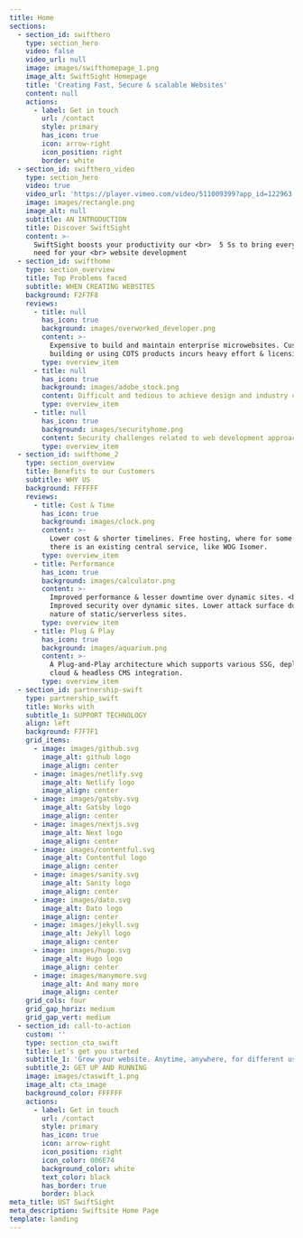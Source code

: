 ```yaml
---
title: Home
sections:
  - section_id: swifthero
    type: section_hero
    video: false
    video_url: null
    image: images/swifthomepage_1.png
    image_alt: SwiftSight Homepage
    title: 'Creating Fast, Secure & scalable Websites'
    content: null
    actions:
      - label: Get in touch
        url: /contact
        style: primary
        has_icon: true
        icon: arrow-right
        icon_position: right
        border: white
  - section_id: swifthero_video
    type: section_hero
    video: true
    video_url: 'https://player.vimeo.com/video/511009399?app_id=122963'
    image: images/rectangle.png
    image_alt: null
    subtitle: AN INTRODUCTION
    title: Discover SwiftSight
    content: >-
      SwiftSight boosts your productivity our <br>  5 Ss to bring everything you
      need for your <br> website development
  - section_id: swifthome
    type: section_overview
    title: Top Problems faced
    subtitle: WHEN CREATING WEBSITES
    background: F2F7F8
    reviews:
      - title: null
        has_icon: true
        background: images/overworked_developer.png
        content: >-
          Expensive to build and maintain enterprise microwebsites. Custom
          building or using COTS products incurs heavy effort & licensing costs.
        type: overview_item
      - title: null
        has_icon: true
        background: images/adobe_stock.png
        content: Difficult and tedious to achieve design and industry compliance.
        type: overview_item
      - title: null
        has_icon: true
        background: images/securityhome.png
        content: Security challenges related to web development approach.
        type: overview_item
  - section_id: swifthome_2
    type: section_overview
    title: Benefits to our Customers
    subtitle: WHY US
    background: FFFFFF
    reviews:
      - title: Cost & Time
        has_icon: true
        background: images/clock.png
        content: >-
          Lower cost & shorter timelines. Free hosting, where for some cases,
          there is an existing central service, like WOG Isomer.
        type: overview_item
      - title: Performance
        has_icon: true
        background: images/calculator.png
        content: >-
          Improved performance & lesser downtime over dynamic sites. <br>
          Improved security over dynamic sites. Lower attack surface due to
          nature of static/serverless sites.
        type: overview_item
      - title: Plug & Play
        has_icon: true
        background: images/aquarium.png
        content: >-
          A Plug-and-Play architecture which supports various SSG, deployment,
          cloud & headless CMS integration.
        type: overview_item
  - section_id: partnership-swift
    type: partnership_swift
    title: Works with
    subtitle_1: SUPPORT TECHNOLOGY
    align: left
    background: F7F7F1
    grid_items:
      - image: images/github.svg
        image_alt: github logo
        image_align: center
      - image: images/netlify.svg
        image_alt: Netlify logo
        image_align: center
      - image: images/gatsby.svg
        image_alt: Gatsby logo
        image_align: center
      - image: images/nextjs.svg
        image_alt: Next logo
        image_align: center
      - image: images/contentful.svg
        image_alt: Contentful logo
        image_align: center
      - image: images/sanity.svg
        image_alt: Sanity logo
        image_align: center
      - image: images/dato.svg
        image_alt: Dato logo
        image_align: center
      - image: images/jekyll.svg
        image_alt: Jekyll logo
        image_align: center
      - image: images/hugo.svg
        image_alt: Hugo logo
        image_align: center
      - image: images/manymore.svg
        image_alt: And many more
        image_align: center
    grid_cols: four
    grid_gap_horiz: medium
    grid_gap_vert: medium
  - section_id: call-to-action
    custom: ''
    type: section_cta_swift
    title: Let's get you started
    subtitle_1: 'Grow your website. Anytime, anywhere, for different use cases.'
    subtitle_2: GET UP AND RUNNING
    image: images/ctaswift_1.png
    image_alt: cta_image
    background_color: FFFFFF
    actions:
      - label: Get in touch
        url: /contact
        style: primary
        has_icon: true
        icon: arrow-right
        icon_position: right
        icon_color: 006E74
        background_color: white
        text_color: black
        has_border: true
        border: black
meta_title: UST SwiftSight
meta_description: Swiftsite Home Page
template: landing
---
```

